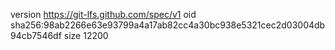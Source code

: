 version https://git-lfs.github.com/spec/v1
oid sha256:98ab2266e63e93799a4a17ab82cc4a30bc938e5321cec2d03004db94cb7546df
size 12200
